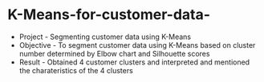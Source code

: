 # K-Means-for-customer-data-
- Project - Segmenting customer data using K-Means 
- Objective - To segment customer data using K-Means based on cluster number determined by Elbow chart and Silhouette scores
- Result - Obtained 4 customer clusters and interpreted and mentioned the charateristics of the 4 clusters
